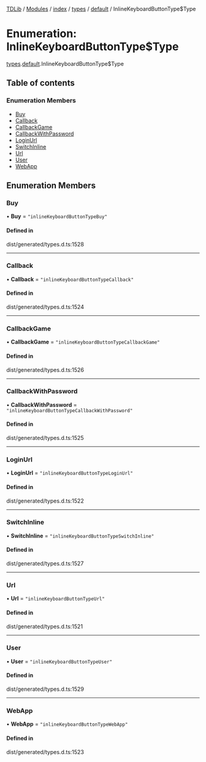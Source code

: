 [TDLib](../README.md) / [Modules](../modules.md) / [index](../modules/index.md) / [types](../modules/index.types.md) / [default](../modules/index.types.default.md) / InlineKeyboardButtonType$Type

# Enumeration: InlineKeyboardButtonType$Type

[types](../modules/index.types.md).[default](../modules/index.types.default.md).InlineKeyboardButtonType$Type

## Table of contents

### Enumeration Members

- [Buy](index.types.default.InlineKeyboardButtonType_Type.md#buy)
- [Callback](index.types.default.InlineKeyboardButtonType_Type.md#callback)
- [CallbackGame](index.types.default.InlineKeyboardButtonType_Type.md#callbackgame)
- [CallbackWithPassword](index.types.default.InlineKeyboardButtonType_Type.md#callbackwithpassword)
- [LoginUrl](index.types.default.InlineKeyboardButtonType_Type.md#loginurl)
- [SwitchInline](index.types.default.InlineKeyboardButtonType_Type.md#switchinline)
- [Url](index.types.default.InlineKeyboardButtonType_Type.md#url)
- [User](index.types.default.InlineKeyboardButtonType_Type.md#user)
- [WebApp](index.types.default.InlineKeyboardButtonType_Type.md#webapp)

## Enumeration Members

### Buy

• **Buy** = ``"inlineKeyboardButtonTypeBuy"``

#### Defined in

dist/generated/types.d.ts:1528

___

### Callback

• **Callback** = ``"inlineKeyboardButtonTypeCallback"``

#### Defined in

dist/generated/types.d.ts:1524

___

### CallbackGame

• **CallbackGame** = ``"inlineKeyboardButtonTypeCallbackGame"``

#### Defined in

dist/generated/types.d.ts:1526

___

### CallbackWithPassword

• **CallbackWithPassword** = ``"inlineKeyboardButtonTypeCallbackWithPassword"``

#### Defined in

dist/generated/types.d.ts:1525

___

### LoginUrl

• **LoginUrl** = ``"inlineKeyboardButtonTypeLoginUrl"``

#### Defined in

dist/generated/types.d.ts:1522

___

### SwitchInline

• **SwitchInline** = ``"inlineKeyboardButtonTypeSwitchInline"``

#### Defined in

dist/generated/types.d.ts:1527

___

### Url

• **Url** = ``"inlineKeyboardButtonTypeUrl"``

#### Defined in

dist/generated/types.d.ts:1521

___

### User

• **User** = ``"inlineKeyboardButtonTypeUser"``

#### Defined in

dist/generated/types.d.ts:1529

___

### WebApp

• **WebApp** = ``"inlineKeyboardButtonTypeWebApp"``

#### Defined in

dist/generated/types.d.ts:1523
